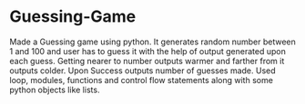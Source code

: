 # Guessing-Game
Made a Guessing game using python. It generates random number between 1 and 100 and user has to guess it with the help of output generated upon each guess. Getting nearer to number outputs warmer and farther from it outputs colder. Upon Success outputs number of guesses made. Used loop, modules, functions and control flow statements along with some python objects like lists.
